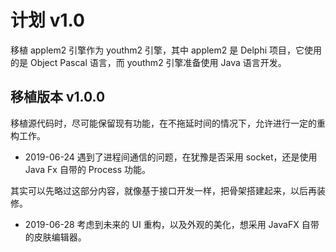 # 计划 v1.0
移植 applem2 引擎作为 youthm2 引擎，其中 applem2 是 Delphi 项目，它使用的是 Object Pascal 语言，而 youthm2 引擎准备使用 Java 语言开发。


## 移植版本 v1.0.0
移植源代码时，尽可能保留现有功能，在不拖延时间的情况下，允许进行一定的重构工作。

- 2019-06-24
遇到了进程间通信的问题，在犹豫是否采用 socket，还是使用 Java Fx 自带的 Process 功能。

其实可以先略过这部分内容，就像基于接口开发一样，把骨架搭建起来，以后再装修。

- 2019-06-28
考虑到未来的 UI 重构，以及外观的美化，想采用 JavaFX 自带的皮肤编辑器。